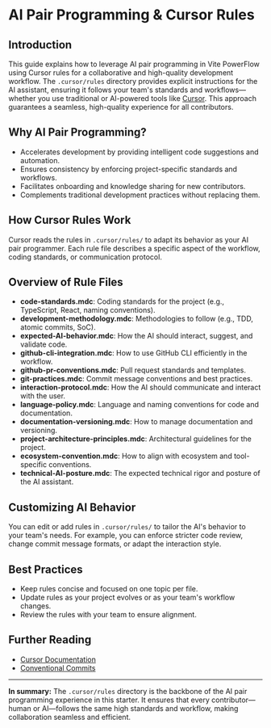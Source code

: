 # AI Pair Programming & Cursor Rules

## Introduction

This guide explains how to leverage AI pair programming in Vite PowerFlow using Cursor rules for a collaborative and high-quality development workflow. The `.cursor/rules` directory provides explicit instructions for the AI assistant, ensuring it follows your team's standards and workflows—whether you use traditional or AI-powered tools like [Cursor](https://www.cursor.so/). This approach guarantees a seamless, high-quality experience for all contributors.

## Why AI Pair Programming?

- Accelerates development by providing intelligent code suggestions and automation.
- Ensures consistency by enforcing project-specific standards and workflows.
- Facilitates onboarding and knowledge sharing for new contributors.
- Complements traditional development practices without replacing them.

## How Cursor Rules Work

Cursor reads the rules in `.cursor/rules/` to adapt its behavior as your AI pair programmer.
Each rule file describes a specific aspect of the workflow, coding standards, or communication protocol.

## Overview of Rule Files

- **code-standards.mdc**: Coding standards for the project (e.g., TypeScript, React, naming conventions).
- **development-methodology.mdc**: Methodologies to follow (e.g., TDD, atomic commits, SoC).
- **expected-AI-behavior.mdc**: How the AI should interact, suggest, and validate code.
- **github-cli-integration.mdc**: How to use GitHub CLI efficiently in the workflow.
- **github-pr-conventions.mdc**: Pull request standards and templates.
- **git-practices.mdc**: Commit message conventions and best practices.
- **interaction-protocol.mdc**: How the AI should communicate and interact with the user.
- **language-policy.mdc**: Language and naming conventions for code and documentation.
- **documentation-versioning.mdc**: How to manage documentation and versioning.
- **project-architecture-principles.mdc**: Architectural guidelines for the project.
- **ecosystem-convention.mdc**: How to align with ecosystem and tool-specific conventions.
- **technical-AI-posture.mdc**: The expected technical rigor and posture of the AI assistant.

## Customizing AI Behavior

You can edit or add rules in `.cursor/rules/` to tailor the AI's behavior to your team's needs.
For example, you can enforce stricter code review, change commit message formats, or adapt the interaction style.

## Best Practices

- Keep rules concise and focused on one topic per file.
- Update rules as your project evolves or as your team's workflow changes.
- Review the rules with your team to ensure alignment.

## Further Reading

- [Cursor Documentation](https://docs.cursor.com/)
- [Conventional Commits](https://www.conventionalcommits.org/)

---

**In summary:**
The `.cursor/rules` directory is the backbone of the AI pair programming experience in this starter.
It ensures that every contributor—human or AI—follows the same high standards and workflow, making collaboration seamless and efficient.
